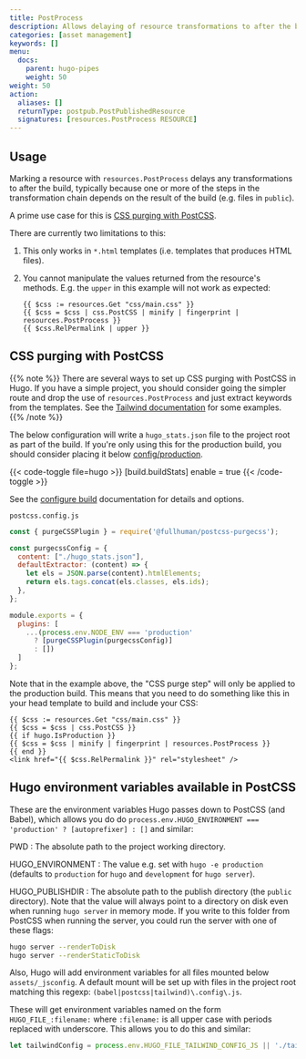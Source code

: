 ```yaml
---
title: PostProcess
description: Allows delaying of resource transformations to after the build.
categories: [asset management]
keywords: []
menu:
  docs:
    parent: hugo-pipes
    weight: 50
weight: 50
action:
  aliases: []
  returnType: postpub.PostPublishedResource
  signatures: [resources.PostProcess RESOURCE]
---
```


## Usage

Marking a resource with `resources.PostProcess` delays any transformations to after the build, typically because one or more of the steps in the transformation chain depends on the result of the build (e.g. files in `public`).

A prime use case for this is [CSS purging with PostCSS](#css-purging-with-postcss).

There are currently two limitations to this:

1. This only works in `*.html` templates (i.e. templates that produces HTML files).
2. You cannot manipulate the values returned from the resource's methods. E.g. the `upper` in this example will not work as expected:

    ```go-html-template
    {{ $css := resources.Get "css/main.css" }}
    {{ $css = $css | css.PostCSS | minify | fingerprint | resources.PostProcess }}
    {{ $css.RelPermalink | upper }}
    ```

## CSS purging with PostCSS

{{% note %}}
There are several ways to set up CSS purging with PostCSS in Hugo. If you have a simple project, you should consider going the simpler route and drop the use of `resources.PostProcess` and just extract keywords from the templates. See the [Tailwind documentation](https://tailwindcss.com/docs/controlling-file-size/#app) for some examples.
{{% /note %}}

The below configuration will write a `hugo_stats.json` file to the project root as part of the build. If you're only using this for the production build, you should consider placing it below [config/production](/getting-started/configuration/#configuration-directory).

{{< code-toggle file=hugo >}}
[build.buildStats]
  enable = true
{{< /code-toggle >}}

See the [configure build] documentation for details and options.

[configure build]: /getting-started/configuration/#configure-build

`postcss.config.js`

```js
const { purgeCSSPlugin } = require('@fullhuman/postcss-purgecss');

const purgecssConfig = {
  content: ["./hugo_stats.json"],
  defaultExtractor: (content) => {
    let els = JSON.parse(content).htmlElements;
    return els.tags.concat(els.classes, els.ids);
  },
};

module.exports = {
  plugins: [
    ...(process.env.NODE_ENV === 'production' 
      ? [purgeCSSPlugin(purgecssConfig)] 
      : [])
  ]
};
```

Note that in the example above, the "CSS purge step" will only be applied to the production build. This means that you need to do something like this in your head template to build and include your CSS:

```go-html-template
{{ $css := resources.Get "css/main.css" }}
{{ $css = $css | css.PostCSS }}
{{ if hugo.IsProduction }}
{{ $css = $css | minify | fingerprint | resources.PostProcess }}
{{ end }}
<link href="{{ $css.RelPermalink }}" rel="stylesheet" />
```

## Hugo environment variables available in PostCSS

These are the environment variables Hugo passes down to PostCSS (and Babel), which allows you do do `process.env.HUGO_ENVIRONMENT === 'production' ? [autoprefixer] : []` and similar:

PWD
: The absolute path to the project working directory.

HUGO_ENVIRONMENT
: The value e.g. set with `hugo -e production` (defaults to `production` for `hugo` and `development` for `hugo server`).

HUGO_PUBLISHDIR
: The absolute path to the publish directory (the `public` directory). Note that the value will always point to a directory on disk even when running `hugo server` in memory mode. If you write to this folder from PostCSS when running the server, you could run the server with one of these flags:

```sh
hugo server --renderToDisk
hugo server --renderStaticToDisk
```

Also, Hugo will add environment variables for all files mounted below `assets/_jsconfig`. A default mount will be set up with files in the project root matching this regexp: `(babel|postcss|tailwind)\.config\.js`.

These will get environment variables named on the form `HUGO_FILE_:filename:` where `:filename:` is all upper case with periods replaced with underscore. This allows you to do this and similar:

```js
let tailwindConfig = process.env.HUGO_FILE_TAILWIND_CONFIG_JS || './tailwind.config.js';
```
